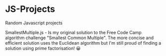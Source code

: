 # JS-Projects
Random Javascript projects

SmallestMultiple.js - Is my original solution to the Free Code Camp algorithm challenge "Smallest Common Multiple". 
The more concise and efficient solution uses the Euclidean algorithm but I'm still proud of finding a solution using prime factorisation! :grinning:
